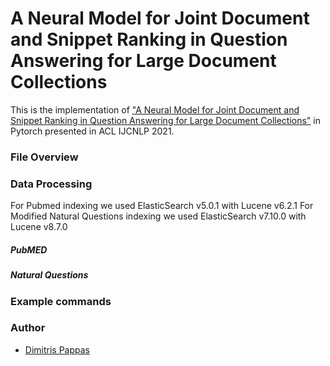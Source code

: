 
# A Neural Model for Joint Document and Snippet Ranking in Question Answering for Large Document Collections

This is the implementation of ["A Neural Model for Joint Document and Snippet Ranking in Question Answering for Large Document Collections"](http://google.com) in Pytorch presented in ACL IJCNLP 2021.

### File Overview

### Data Processing

For Pubmed indexing we used ElasticSearch v5.0.1 with Lucene v6.2.1 
For Modified Natural Questions indexing we used ElasticSearch v7.10.0 with Lucene v8.7.0 

##### PubMED 

##### Natural Questions

### Example commands 

### Author

* [Dimitris Pappas](dpappas@aueb.gr)




